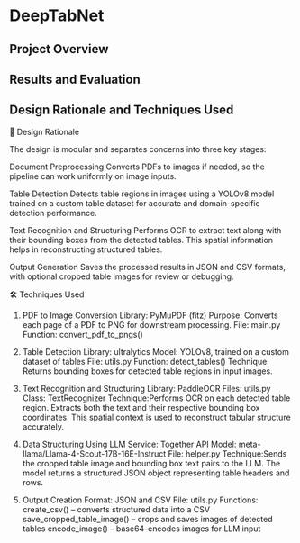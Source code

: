 # DeepTabNet
## Project Overview
## Results and Evaluation
## Design Rationale and Techniques Used
🎯 Design Rationale

The design is modular and separates concerns into three key stages:

Document Preprocessing
Converts PDFs to images if needed, so the pipeline can work uniformly on image inputs.

Table Detection
Detects table regions in images using a YOLOv8 model trained on a custom table dataset for accurate and domain-specific detection performance.

Text Recognition and Structuring
Performs OCR to extract text along with their bounding boxes from the detected tables. This spatial information helps in reconstructing structured tables.

Output Generation
Saves the processed results in JSON and CSV formats, with optional cropped table images for review or debugging.

🛠 Techniques Used
1. PDF to Image Conversion
Library: PyMuPDF (fitz)
Purpose: Converts each page of a PDF to PNG for downstream processing.
File: main.py
Function: convert_pdf_to_pngs()

2. Table Detection
Library: ultralytics
Model: YOLOv8, trained on a custom dataset of tables
File: utils.py
Function: detect_tables()
Technique: Returns bounding boxes for detected table regions in input images.

3. Text Recognition and Structuring
Library: PaddleOCR
Files: utils.py
Class: TextRecognizer
Technique:Performs OCR on each detected table region.
Extracts both the text and their respective bounding box coordinates.
This spatial context is used to reconstruct tabular structure accurately.

4. Data Structuring Using LLM
Service: Together API
Model: meta-llama/Llama-4-Scout-17B-16E-Instruct
File: helper.py
Technique:Sends the cropped table image and bounding box text pairs to the LLM.
The model returns a structured JSON object representing table headers and rows.

5. Output Creation
Format: JSON and CSV
File: utils.py
Functions:
create_csv() – converts structured data into a CSV
save_cropped_table_image() – crops and saves images of detected tables
encode_image() – base64-encodes images for LLM input


